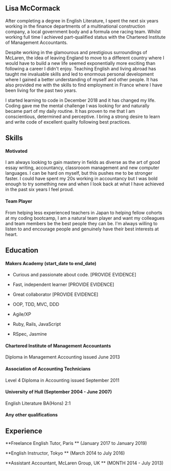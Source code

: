 ## Lisa McCormack

After completing a degree in English Literature,  I spent the next six years working in the finance departments of a multinational construction company, a local government body and a formula one racing team.  Whilst working full time I achieved part-qualified status with the Chartered Institute of Management Accountants.  

Despite working in the glamourous and prestigious surroundings of McLaren, the idea of leaving England to move to a different country where I would have to build a new life seemed exponentially more exciting than following a career I didn't enjoy.  Teaching English and living abroad has taught me invaluable skills and led to enormous personal development where I gained a better understanding of myself and other people.  It has also provided me with the skills to find employment in France where I have been living for the past two years.

I started learning to code in December 2018 and it has changed my life.  Coding gave me the mental challenge I was looking for and naturally became part of my daily routine.  It has proven to me that I am conscientious, determined and perceptive.  I bring a strong desire to learn and write code of excellent quality following best practices.  

## Skills

#### Motivated

I am always looking to gain mastery in fields as diverse as the art of good essay writing, accountancy, classrooom management and new computer languages.  I can be hard on myself, but this pushes me to be stronger faster.  I could have spent my 20s working in accountancy but I was bold enough to try something new and when I look back at what I have achieved in the past six years I feel proud.  

#### Team Player

From helping less experienced teachers in Japan to helping fellow cohorts at my coding bootcamp, I am a natural team player and want my colleagues and team members be the best people they can be.  I'm always willing to listen to and encourage people and genuinely have their best interests at heart.  

## Education

#### Makers Academy (start_date to end_date)

- Curious and passionate about code. [PROVIDE EVIDENCE]
- Fast, independent learner [PROVIDE EVIDENCE]
- Great collaborator [PROVIDE EVIDENCE]

- OOP, TDD, MVC, DDD
- Agile/XP
- Ruby, Rails, JavaScript
- RSpec, Jasmine

#### Chartered Institute of Management Accountants 

Diploma in Management Accounting issued June 2013

#### Association of Accounting Technicians

Level 4 Diploma in Accounting issued September 2011

#### University of Hull (September 2004 - June 2007)

English Literature BA(Hons) 2:1

#### Any other qualifications

## Experience

**Freelance English Tutor, Paris ** (January 2017 to January 2019)    

**English Instructor, Tokyo ** (March 2014 to July 2016)   

**Assistant Accountant, McLaren Group, UK ** (MONTH 2014 - July 2013)




